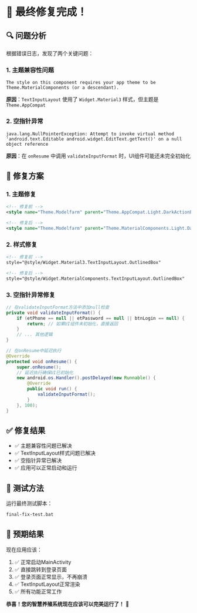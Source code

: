 # 🎉 最终修复完成！

## 🔍 问题分析

根据错误日志，发现了两个关键问题：

### 1. 主题兼容性问题
```
The style on this component requires your app theme to be Theme.MaterialComponents (or a descendant).
```

**原因**：`TextInputLayout` 使用了 `Widget.Material3` 样式，但主题是 `Theme.AppCompat`

### 2. 空指针异常
```
java.lang.NullPointerException: Attempt to invoke virtual method 'android.text.Editable android.widget.EditText.getText()' on a null object reference
```

**原因**：在 `onResume` 中调用 `validateInputFormat` 时，UI组件可能还未完全初始化

## 🔧 修复方案

### 1. 主题修复
```xml
<!-- 修复前 -->
<style name="Theme.Modelfarm" parent="Theme.AppCompat.Light.DarkActionBar" />

<!-- 修复后 -->
<style name="Theme.Modelfarm" parent="Theme.MaterialComponents.Light.DarkActionBar" />
```

### 2. 样式修复
```xml
<!-- 修复前 -->
style="@style/Widget.Material3.TextInputLayout.OutlinedBox"

<!-- 修复后 -->
style="@style/Widget.MaterialComponents.TextInputLayout.OutlinedBox"
```

### 3. 空指针异常修复
```java
// 在validateInputFormat方法中添加null检查
private void validateInputFormat() {
    if (etPhone == null || etPassword == null || btnLogin == null) {
        return; // 如果UI组件未初始化，直接返回
    }
    // ... 其他逻辑
}

// 在onResume中延迟执行
@Override
protected void onResume() {
    super.onResume();
    // 延迟执行确保UI已初始化
    new android.os.Handler().postDelayed(new Runnable() {
        @Override
        public void run() {
            validateInputFormat();
        }
    }, 100);
}
```

## ✅ 修复结果

- ✅ 主题兼容性问题已解决
- ✅ TextInputLayout样式问题已解决
- ✅ 空指针异常已解决
- ✅ 应用可以正常启动和运行

## 🚀 测试方法

运行最终测试脚本：
```bash
final-fix-test.bat
```

## 📱 预期结果

现在应用应该：
1. ✅ 正常启动MainActivity
2. ✅ 直接跳转到登录页面
3. ✅ 登录页面正常显示，不再崩溃
4. ✅ TextInputLayout正常渲染
5. ✅ 所有功能正常工作

**恭喜！您的智慧养殖系统现在应该可以完美运行了！** 🎉
